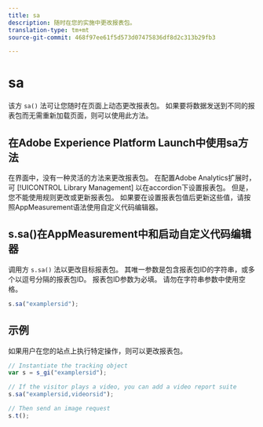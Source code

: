 ```yaml
---
title: sa
description: 随时在您的实施中更改报表包。
translation-type: tm+mt
source-git-commit: 468f97ee61f5d573d07475836df8d2c313b29fb3

---
```



# sa

该方 `sa()` 法可让您随时在页面上动态更改报表包。 如果要将数据发送到不同的报表包而无需重新加载页面，则可以使用此方法。

## 在Adobe Experience Platform Launch中使用sa方法

在界面中，没有一种灵活的方法来更改报表包。 在配置Adobe Analytics扩展时，可 [!UICONTROL Library Management] 以在accordion下设置报表包。 但是，您不能使用规则更改或更新报表包。 如果要在设置报表包值后更新这些值，请按照AppMeasurement语法使用自定义代码编辑器。

## s.sa()在AppMeasurement中和启动自定义代码编辑器

调用方 `s.sa()` 法以更改目标报表包。 其唯一参数是包含报表包ID的字符串，或多个以逗号分隔的报表包ID。 报表包ID参数为必填。 请勿在字符串参数中使用空格。

```js
s.sa("examplersid");
```

## 示例

如果用户在您的站点上执行特定操作，则可以更改报表包。

```js
// Instantiate the tracking object
var s = s_gi("examplersid");

// If the visitor plays a video, you can add a video report suite
s.sa("examplersid,videorsid");

// Then send an image request
s.t();
```
